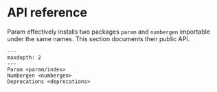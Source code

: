 # API reference

Param effectively installs two packages `param` and `numbergen` importable
under the same names. This section documents their public API.


```{toctree}
---
maxdepth: 2
---
Param <param/index>
Numbergen <numbergen>
Deprecations <deprecations>
```
